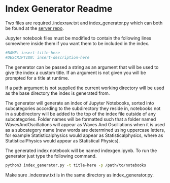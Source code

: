 # Index Generator Readme
Two files are required .indexraw.txt and index_generator.py which can both be found at the 
[server repo](https://github.com/pycav/server).

Jupyter notebook files must be modified to contain the following lines somewhere inside them if you want them to be included in the index.

```python
#NAME: insert-title-here
#DESCRIPTION: insert-description-here
```

The generator can be passed a string as an argument that will be used to give the index a custom title. If an argument is 
not given you will be prompted for a title at runtime.

If a path argument is not supplied the current working directory will be used as the base directory the index is generated 
from.

The generator will generate an index of Jupyter Notebooks, sorted into subcategories according to the subdirectory
they reside in, notebooks not in a subdirectory will be added to the top of the index file outside of any 
subcategories. Folder names will be formatted such that a folder named WavesAndOscillations will appear
as Waves And Oscillations when it is used as a subcategory name (new words are determined using uppercase letters, for example Statisticalphysics would appear as Statisticalphysics, where as StatisticalPhysics would appear as Statistical Physics).

The generated index notebook will be named indexgen.ipynb.
To run the generator just type the following command.

```bash
python3 index_generator.py -t title-here -p /path/to/notebooks
```

Make sure .indexraw.txt is in the same directory as index_generator.py.

